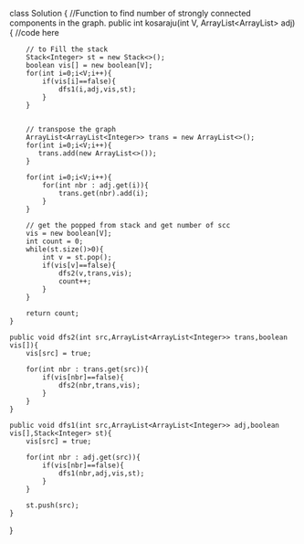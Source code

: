 
class Solution
{
    //Function to find number of strongly connected components in the graph.
    public int kosaraju(int V, ArrayList<ArrayList<Integer>> adj)
    {
        //code here
        
        // to Fill the stack
        Stack<Integer> st = new Stack<>();
        boolean vis[] = new boolean[V];
        for(int i=0;i<V;i++){
            if(vis[i]==false){
                dfs1(i,adj,vis,st);
            }
        }
        
        
        // transpose the graph 
        ArrayList<ArrayList<Integer>> trans = new ArrayList<>();
        for(int i=0;i<V;i++){
           trans.add(new ArrayList<>());
        }
        
        for(int i=0;i<V;i++){
            for(int nbr : adj.get(i)){
                trans.get(nbr).add(i);
            }
        }
        
        // get the popped from stack and get number of scc
        vis = new boolean[V];
        int count = 0;
        while(st.size()>0){
            int v = st.pop();
            if(vis[v]==false){
                dfs2(v,trans,vis);
                count++;
            }
        }
        
        return count;
    }
    
    public void dfs2(int src,ArrayList<ArrayList<Integer>> trans,boolean vis[]){
        vis[src] = true;
        
        for(int nbr : trans.get(src)){
            if(vis[nbr]==false){
                dfs2(nbr,trans,vis);
            }
        }
    }
    
    public void dfs1(int src,ArrayList<ArrayList<Integer>> adj,boolean vis[],Stack<Integer> st){
        vis[src] = true;
        
        for(int nbr : adj.get(src)){
            if(vis[nbr]==false){
                dfs1(nbr,adj,vis,st);
            }
        }
        
        st.push(src);
    }
}